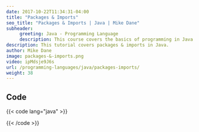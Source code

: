 ```yaml
---
date: 2017-10-22T11:34:31-04:00
title: "Packages & Imports"
seo_title: "Packages & Imports | Java | Mike Dane"
subheader:
     greeting: Java - Programming Language
     description: This course covers the basics of programming in Java. Work your way through the videos and we'll teach you everything you need to know to start your programming journey!
description: This tutorial covers packages & imports in Java.
author: Mike Dane
image: packages-&-imports.png
video: ipMdsje9J6s
url: /programming-languages/java/packages-imports/
weight: 38
---
```


## Code

{{< code lang="java" >}}


{{< /code >}}